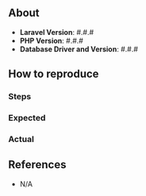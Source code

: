 
## About

- **Laravel Version**: #.#.#
- **PHP Version**: #.#.#
- **Database Driver and Version**: #.#.#

<!-- Please provide the bug's details here! -->

## How to reproduce

### Steps

### Expected

### Actual

## References

- N/A
